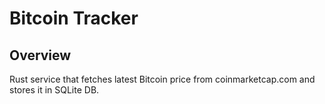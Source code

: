 # Bitcoin Tracker


## Overview

Rust service that fetches latest Bitcoin price from coinmarketcap.com and stores it in SQLite DB.
